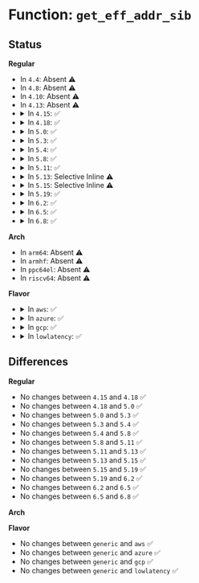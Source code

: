 # Function: <code>get_eff_addr_sib</code>

## Status
<b>Regular</b>
<ul>
<li>
In <code>4.4</code>: Absent ⚠️
</li>
<li>
In <code>4.8</code>: Absent ⚠️
</li>
<li>
In <code>4.10</code>: Absent ⚠️
</li>
<li>
In <code>4.13</code>: Absent ⚠️
</li>
<li>
<details>
<summary>In <code>4.15</code>: ✅</summary>

```c
int get_eff_addr_sib(struct insn *insn, struct pt_regs *regs, int *base_offset, long int *eff_addr);
```

**Collision:** Unique Static

**Inline:** No

**Transformation:** False

**Instances:**

```
In arch/x86/lib/insn-eval.c (ffffffff819833b0)
Location: arch/x86/lib/insn-eval.c:1059
Inline: False
Direct callers:
  - arch/x86/lib/insn-eval.c:insn_get_addr_ref
  - arch/x86/lib/insn-eval.c:insn_get_addr_ref
```
**Symbols:**

```
ffffffff819833b0-ffffffff819834ee: get_eff_addr_sib (STB_LOCAL)
```
</details>
</li>
<li>
<details>
<summary>In <code>4.18</code>: ✅</summary>

```c
int get_eff_addr_sib(struct insn *insn, struct pt_regs *regs, int *base_offset, long int *eff_addr);
```

**Collision:** Unique Static

**Inline:** No

**Transformation:** False

**Instances:**

```
In arch/x86/lib/insn-eval.c (ffffffff819df8e0)
Location: arch/x86/lib/insn-eval.c:1059
Inline: False
Direct callers:
  - arch/x86/lib/insn-eval.c:insn_get_addr_ref
  - arch/x86/lib/insn-eval.c:insn_get_addr_ref
```
**Symbols:**

```
ffffffff819df8e0-ffffffff819dfa01: get_eff_addr_sib (STB_LOCAL)
```
</details>
</li>
<li>
<details>
<summary>In <code>5.0</code>: ✅</summary>

```c
int get_eff_addr_sib(struct insn *insn, struct pt_regs *regs, int *base_offset, long int *eff_addr);
```

**Collision:** Unique Static

**Inline:** No

**Transformation:** False

**Instances:**

```
In arch/x86/lib/insn-eval.c (ffffffff81a1a820)
Location: arch/x86/lib/insn-eval.c:1059
Inline: False
Direct callers:
  - arch/x86/lib/insn-eval.c:insn_get_addr_ref
  - arch/x86/lib/insn-eval.c:insn_get_addr_ref
```
**Symbols:**

```
ffffffff81a1a820-ffffffff81a1a941: get_eff_addr_sib (STB_LOCAL)
```
</details>
</li>
<li>
<details>
<summary>In <code>5.3</code>: ✅</summary>

```c
int get_eff_addr_sib(struct insn *insn, struct pt_regs *regs, int *base_offset, long int *eff_addr);
```

**Collision:** Unique Static

**Inline:** No

**Transformation:** False

**Instances:**

```
In arch/x86/lib/insn-eval.c (ffffffff81a8a530)
Location: arch/x86/lib/insn-eval.c:1062
Inline: False
Direct callers:
  - arch/x86/lib/insn-eval.c:insn_get_addr_ref
  - arch/x86/lib/insn-eval.c:insn_get_addr_ref
```
**Symbols:**

```
ffffffff81a8a530-ffffffff81a8a651: get_eff_addr_sib (STB_LOCAL)
```
</details>
</li>
<li>
<details>
<summary>In <code>5.4</code>: ✅</summary>

```c
int get_eff_addr_sib(struct insn *insn, struct pt_regs *regs, int *base_offset, long int *eff_addr);
```

**Collision:** Unique Static

**Inline:** No

**Transformation:** False

**Instances:**

```
In arch/x86/lib/insn-eval.c (ffffffff81ac17f0)
Location: arch/x86/lib/insn-eval.c:1062
Inline: False
Direct callers:
  - arch/x86/lib/insn-eval.c:insn_get_addr_ref
  - arch/x86/lib/insn-eval.c:insn_get_addr_ref
```
**Symbols:**

```
ffffffff81ac17f0-ffffffff81ac1911: get_eff_addr_sib (STB_LOCAL)
```
</details>
</li>
<li>
<details>
<summary>In <code>5.8</code>: ✅</summary>

```c
int get_eff_addr_sib(struct insn *insn, struct pt_regs *regs, int *base_offset, long int *eff_addr);
```

**Collision:** Unique Static

**Inline:** No

**Transformation:** False

**Instances:**

```
In arch/x86/lib/insn-eval.c (ffffffff815fdaa0)
Location: arch/x86/lib/insn-eval.c:1066
Inline: False
Direct callers:
  - arch/x86/lib/insn-eval.c:insn_get_addr_ref
  - arch/x86/lib/insn-eval.c:insn_get_addr_ref
```
**Symbols:**

```
ffffffff815fdaa0-ffffffff815fdbd7: get_eff_addr_sib (STB_LOCAL)
```
</details>
</li>
<li>
<details>
<summary>In <code>5.11</code>: ✅</summary>

```c
int get_eff_addr_sib(struct insn *insn, struct pt_regs *regs, int *base_offset, long int *eff_addr);
```

**Collision:** Unique Static

**Inline:** No

**Transformation:** False

**Instances:**

```
In arch/x86/lib/insn-eval.c (ffffffff81622940)
Location: arch/x86/lib/insn-eval.c:1111
Inline: False
Direct callers:
  - arch/x86/lib/insn-eval.c:insn_get_addr_ref
  - arch/x86/lib/insn-eval.c:insn_get_addr_ref
```
**Symbols:**

```
ffffffff81622940-ffffffff81622a77: get_eff_addr_sib (STB_LOCAL)
```
</details>
</li>
<li>
<details>
<summary>In <code>5.13</code>: Selective Inline ⚠️</summary>

```c
int get_eff_addr_sib(struct insn *insn, struct pt_regs *regs, int *base_offset, long int *eff_addr);
```

**Collision:** Unique Static

**Inline:** Selective

**Transformation:** False

**Instances:**

```
In arch/x86/lib/insn-eval.c (ffffffff816061c0)
Location: arch/x86/lib/insn-eval.c:1108
Inline: True
Direct callers:
  - arch/x86/lib/insn-eval.c:insn_get_addr_ref
  - arch/x86/lib/insn-eval.c:insn_get_addr_ref
```
**Symbols:**

```
ffffffff816061c0-ffffffff8160630b: get_eff_addr_sib (STB_LOCAL)
```
</details>
</li>
<li>
<details>
<summary>In <code>5.15</code>: Selective Inline ⚠️</summary>

```c
int get_eff_addr_sib(struct insn *insn, struct pt_regs *regs, int *base_offset, long int *eff_addr);
```

**Collision:** Unique Static

**Inline:** Selective

**Transformation:** False

**Instances:**

```
In arch/x86/lib/insn-eval.c (ffffffff81674bf0)
Location: arch/x86/lib/insn-eval.c:1108
Inline: True
Direct callers:
  - arch/x86/lib/insn-eval.c:insn_get_addr_ref
  - arch/x86/lib/insn-eval.c:insn_get_addr_ref
```
**Symbols:**

```
ffffffff81674bf0-ffffffff81674d3b: get_eff_addr_sib (STB_LOCAL)
```
</details>
</li>
<li>
<details>
<summary>In <code>5.19</code>: ✅</summary>

```c
int get_eff_addr_sib(struct insn *insn, struct pt_regs *regs, int *base_offset, long int *eff_addr);
```

**Collision:** Unique Static

**Inline:** No

**Transformation:** False

**Instances:**

```
In arch/x86/lib/insn-eval.c (ffffffff8178f600)
Location: arch/x86/lib/insn-eval.c:1150
Inline: False
Direct callers:
  - arch/x86/lib/insn-eval.c:insn_get_addr_ref
  - arch/x86/lib/insn-eval.c:insn_get_addr_ref
```
**Symbols:**

```
ffffffff8178f600-ffffffff8178f817: get_eff_addr_sib (STB_LOCAL)
```
</details>
</li>
<li>
<details>
<summary>In <code>6.2</code>: ✅</summary>

```c
int get_eff_addr_sib(struct insn *insn, struct pt_regs *regs, int *base_offset, long int *eff_addr);
```

**Collision:** Unique Static

**Inline:** No

**Transformation:** False

**Instances:**

```
In arch/x86/lib/insn-eval.c (ffffffff8204d140)
Location: arch/x86/lib/insn-eval.c:1150
Inline: False
Direct callers:
  - arch/x86/lib/insn-eval.c:insn_get_addr_ref
  - arch/x86/lib/insn-eval.c:insn_get_addr_ref
```
**Symbols:**

```
ffffffff8204d140-ffffffff8204d357: get_eff_addr_sib (STB_LOCAL)
```
</details>
</li>
<li>
<details>
<summary>In <code>6.5</code>: ✅</summary>

```c
int get_eff_addr_sib(struct insn *insn, struct pt_regs *regs, int *base_offset, long int *eff_addr);
```

**Collision:** Unique Static

**Inline:** No

**Transformation:** False

**Instances:**

```
In arch/x86/lib/insn-eval.c (ffffffff820cba00)
Location: arch/x86/lib/insn-eval.c:1150
Inline: False
Direct callers:
  - arch/x86/lib/insn-eval.c:insn_get_addr_ref
  - arch/x86/lib/insn-eval.c:insn_get_addr_ref
```
**Symbols:**

```
ffffffff820cba00-ffffffff820cbc1a: get_eff_addr_sib (STB_LOCAL)
```
</details>
</li>
<li>
<details>
<summary>In <code>6.8</code>: ✅</summary>

```c
int get_eff_addr_sib(struct insn *insn, struct pt_regs *regs, int *base_offset, long int *eff_addr);
```

**Collision:** Unique Static

**Inline:** No

**Transformation:** False

**Instances:**

```
In arch/x86/lib/insn-eval.c (ffffffff821a6230)
Location: arch/x86/lib/insn-eval.c:1150
Inline: False
Direct callers:
  - arch/x86/lib/insn-eval.c:insn_get_addr_ref
  - arch/x86/lib/insn-eval.c:insn_get_addr_ref
```
**Symbols:**

```
ffffffff821a6230-ffffffff821a644a: get_eff_addr_sib (STB_LOCAL)
```
</details>
</li>
</ul>
<b>Arch</b>
<ul>
<li>
In <code>arm64</code>: Absent ⚠️
</li>
<li>
In <code>armhf</code>: Absent ⚠️
</li>
<li>
In <code>ppc64el</code>: Absent ⚠️
</li>
<li>
In <code>riscv64</code>: Absent ⚠️
</li>
</ul>
<b>Flavor</b>
<ul>
<li>
<details>
<summary>In <code>aws</code>: ✅</summary>

```c
int get_eff_addr_sib(struct insn *insn, struct pt_regs *regs, int *base_offset, long int *eff_addr);
```

**Collision:** Unique Static

**Inline:** No

**Transformation:** False

**Instances:**

```
In arch/x86/lib/insn-eval.c (ffffffff81a60640)
Location: arch/x86/lib/insn-eval.c:1062
Inline: False
Direct callers:
  - arch/x86/lib/insn-eval.c:insn_get_addr_ref
  - arch/x86/lib/insn-eval.c:insn_get_addr_ref
```
**Symbols:**

```
ffffffff81a60640-ffffffff81a60761: get_eff_addr_sib (STB_LOCAL)
```
</details>
</li>
<li>
<details>
<summary>In <code>azure</code>: ✅</summary>

```c
int get_eff_addr_sib(struct insn *insn, struct pt_regs *regs, int *base_offset, long int *eff_addr);
```

**Collision:** Unique Static

**Inline:** No

**Transformation:** False

**Instances:**

```
In arch/x86/lib/insn-eval.c (ffffffff81a1d700)
Location: arch/x86/lib/insn-eval.c:1062
Inline: False
Direct callers:
  - arch/x86/lib/insn-eval.c:insn_get_addr_ref
  - arch/x86/lib/insn-eval.c:insn_get_addr_ref
```
**Symbols:**

```
ffffffff81a1d700-ffffffff81a1d821: get_eff_addr_sib (STB_LOCAL)
```
</details>
</li>
<li>
<details>
<summary>In <code>gcp</code>: ✅</summary>

```c
int get_eff_addr_sib(struct insn *insn, struct pt_regs *regs, int *base_offset, long int *eff_addr);
```

**Collision:** Unique Static

**Inline:** No

**Transformation:** False

**Instances:**

```
In arch/x86/lib/insn-eval.c (ffffffff81acca30)
Location: arch/x86/lib/insn-eval.c:1062
Inline: False
Direct callers:
  - arch/x86/lib/insn-eval.c:insn_get_addr_ref
  - arch/x86/lib/insn-eval.c:insn_get_addr_ref
```
**Symbols:**

```
ffffffff81acca30-ffffffff81accb51: get_eff_addr_sib (STB_LOCAL)
```
</details>
</li>
<li>
<details>
<summary>In <code>lowlatency</code>: ✅</summary>

```c
int get_eff_addr_sib(struct insn *insn, struct pt_regs *regs, int *base_offset, long int *eff_addr);
```

**Collision:** Unique Static

**Inline:** No

**Transformation:** False

**Instances:**

```
In arch/x86/lib/insn-eval.c (ffffffff81ad8f40)
Location: arch/x86/lib/insn-eval.c:1062
Inline: False
Direct callers:
  - arch/x86/lib/insn-eval.c:insn_get_addr_ref
  - arch/x86/lib/insn-eval.c:insn_get_addr_ref
```
**Symbols:**

```
ffffffff81ad8f40-ffffffff81ad9061: get_eff_addr_sib (STB_LOCAL)
```
</details>
</li>
</ul>

## Differences
<b>Regular</b>
<ul>
<li>
No changes between <code>4.15</code> and <code>4.18</code> ✅
</li>
<li>
No changes between <code>4.18</code> and <code>5.0</code> ✅
</li>
<li>
No changes between <code>5.0</code> and <code>5.3</code> ✅
</li>
<li>
No changes between <code>5.3</code> and <code>5.4</code> ✅
</li>
<li>
No changes between <code>5.4</code> and <code>5.8</code> ✅
</li>
<li>
No changes between <code>5.8</code> and <code>5.11</code> ✅
</li>
<li>
No changes between <code>5.11</code> and <code>5.13</code> ✅
</li>
<li>
No changes between <code>5.13</code> and <code>5.15</code> ✅
</li>
<li>
No changes between <code>5.15</code> and <code>5.19</code> ✅
</li>
<li>
No changes between <code>5.19</code> and <code>6.2</code> ✅
</li>
<li>
No changes between <code>6.2</code> and <code>6.5</code> ✅
</li>
<li>
No changes between <code>6.5</code> and <code>6.8</code> ✅
</li>
</ul>
<b>Arch</b>
<ul>
</ul>
<b>Flavor</b>
<ul>
<li>
No changes between <code>generic</code> and <code>aws</code> ✅
</li>
<li>
No changes between <code>generic</code> and <code>azure</code> ✅
</li>
<li>
No changes between <code>generic</code> and <code>gcp</code> ✅
</li>
<li>
No changes between <code>generic</code> and <code>lowlatency</code> ✅
</li>
</ul>

